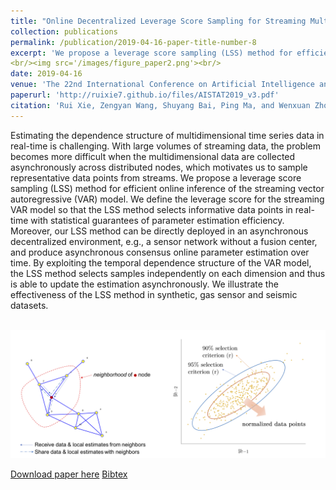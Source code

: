 ```yaml
---
title: "Online Decentralized Leverage Score Sampling for Streaming Multidimensional Time Series"
collection: publications
permalink: /publication/2019-04-16-paper-title-number-8
excerpt: 'We propose a leverage score sampling (LSS) method for efficient online inference of the streaming vector autoregressive (VAR) model. We define the leverage score for the streaming VAR model so that the LSS method selects informative data points in real-time with statistical guarantees of parameter estimation efficiency. Moreover, our LSS method can be directly deployed in an asynchronous decentralized environment, e.g., a sensor network without a fusion center, and produce asynchronous consensus online parameter estimation over time.'
<br/><img src='/images/figure_paper2.png'><br/>
date: 2019-04-16
venue: 'The 22nd International Conference on Artificial Intelligence and Statistics (AISTATS 2019)'
paperurl: 'http://ruixie7.github.io/files/AISTAT2019_v3.pdf'
citation: 'Rui Xie, Zengyan Wang, Shuyang Bai, Ping Ma, and Wenxuan Zhong. Online decentralized leveraging sampling for streaming multivariate time series. Accepted. The 22nd International Conference on Artificial Intelligence and Statistics (AISTATS 2019).'
---
```

Estimating the dependence structure of multidimensional time series data in real-time is challenging. With large volumes of streaming data, the problem becomes more difficult when the multidimensional data are collected asynchronously across distributed nodes, which motivates us to sample representative data points from streams. We propose a leverage score sampling (LSS) method for efficient online inference of the streaming vector autoregressive (VAR) model. We define the leverage score for the streaming VAR model so that the LSS method selects informative data points in real-time with statistical guarantees of parameter estimation efficiency. Moreover, our LSS method can be directly deployed in an asynchronous decentralized environment, e.g., a sensor network without a fusion center, and produce asynchronous consensus online parameter estimation over time. By exploiting the temporal dependence structure of the VAR model, the LSS method selects samples independently on each dimension and thus is able to update the estimation asynchronously. We illustrate the effectiveness of the LSS method in synthetic, gas sensor and seismic datasets. 

<br/><img src='/images/figure_paper2.png'><br/>

[Download paper here](http://ruixie7.github.io/files/AISTAT2019_v3.pdf)
 [Bibtex](http://ruixie7.github.io/files/Xie2019aistats.bib)
